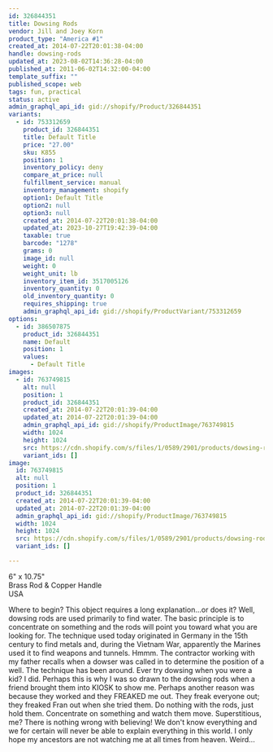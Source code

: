 ```yaml
---
id: 326844351
title: Dowsing Rods
vendor: Jill and Joey Korn
product_type: "America #1"
created_at: 2014-07-22T20:01:38-04:00
handle: dowsing-rods
updated_at: 2023-08-02T14:36:28-04:00
published_at: 2011-06-02T14:32:00-04:00
template_suffix: ""
published_scope: web
tags: fun, practical
status: active
admin_graphql_api_id: gid://shopify/Product/326844351
variants:
  - id: 753312659
    product_id: 326844351
    title: Default Title
    price: "27.00"
    sku: K855
    position: 1
    inventory_policy: deny
    compare_at_price: null
    fulfillment_service: manual
    inventory_management: shopify
    option1: Default Title
    option2: null
    option3: null
    created_at: 2014-07-22T20:01:38-04:00
    updated_at: 2023-10-27T19:42:39-04:00
    taxable: true
    barcode: "1278"
    grams: 0
    image_id: null
    weight: 0
    weight_unit: lb
    inventory_item_id: 3517005126
    inventory_quantity: 0
    old_inventory_quantity: 0
    requires_shipping: true
    admin_graphql_api_id: gid://shopify/ProductVariant/753312659
options:
  - id: 386507875
    product_id: 326844351
    name: Default
    position: 1
    values:
      - Default Title
images:
  - id: 763749815
    alt: null
    position: 1
    product_id: 326844351
    created_at: 2014-07-22T20:01:39-04:00
    updated_at: 2014-07-22T20:01:39-04:00
    admin_graphql_api_id: gid://shopify/ProductImage/763749815
    width: 1024
    height: 1024
    src: https://cdn.shopify.com/s/files/1/0589/2901/products/dowsing-rods_5678.jpeg?v=1406073699
    variant_ids: []
image:
  id: 763749815
  alt: null
  position: 1
  product_id: 326844351
  created_at: 2014-07-22T20:01:39-04:00
  updated_at: 2014-07-22T20:01:39-04:00
  admin_graphql_api_id: gid://shopify/ProductImage/763749815
  width: 1024
  height: 1024
  src: https://cdn.shopify.com/s/files/1/0589/2901/products/dowsing-rods_5678.jpeg?v=1406073699
  variant_ids: []

---
```


6" x 10.75"  
Brass Rod & Copper Handle  
USA

Where to begin? This object requires a long explanation...or does it? Well, dowsing rods are used primarily to find water. The basic principle is to concentrate on something and the rods will point you toward what you are looking for. The technique used today originated in Germany in the 15th century to find metals and, during the Vietnam War, apparently the Marines used it to find weapons and tunnels. Hmmm. The contractor working with my father recalls when a dowser was called in to determine the position of a well. The technique has been around. Ever try dowsing when you were a kid? I did. Perhaps this is why I was so drawn to the dowsing rods when a friend brought them into KIOSK to show me. Perhaps another reason was because they worked and they FREAKED me out. They freak everyone out; they freaked Fran out when she tried them. Do nothing with the rods, just hold them. Concentrate on something and watch them move. Superstitious, me? There is nothing wrong with believing! We don't know everything and we for certain will never be able to explain everything in this world. I only hope my ancestors are not watching me at all times from heaven. Weird...